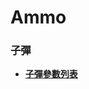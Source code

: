 # Ammo

### 子彈
+ **[子彈參數列表](https://docs.google.com/spreadsheets/d/1bKuFt7uwZN1cdJlXwFskG6_M0bloWXEayzshl2hV_8c/edit#gid=1855744601)**
